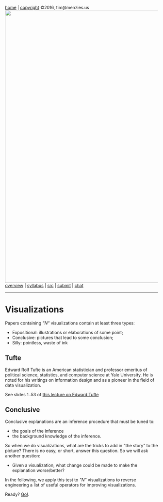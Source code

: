 [home](http://tiny.cc/fss2016) | [copyright](https://github.com/txt/fss16/blob/master/LICENSE.md) &copy;2016, tim&commat;menzies.us<br>
[<img width=900 src="https://raw.githubusercontent.com/txt/fss16/master/img/fss16.png">](http://tiny.cc/fss2016)   <br>
[overview](https://github.com/txt/fss16/blob/master/doc/overview.md) |
[syllabus](https://github.com/txt/fss16/blob/master/doc/syllabus.md) |
[src](https://github.com/txt/fss16/blob/master/src) |
[submit](http://tiny.cc/fss2016give) |
[chat](https://fss16.slack.com/) 

_______

# Visualizations

Papers containing _"N"_ visualizations contain at least three types:

- Expositional: illustrations or elaborations of some point;
- Conclusive: pictures that lead to some conclusion;
- Silly:  pointless, waste of ink


## Tufte

Edward Rolf Tufte is an American statistician and professor emeritus of political science, statistics, and computer science at Yale University. He is noted for his writings on information design and as a pioneer in the field of data visualization. 

<object data="../img/tufte.pdf" type="application/pdf" width="800" >
  <p>See slides 1..53 of <a href="../img/tufte.pdf">this lecture on Edward 
  Tufte</a></p>
  </object>

## Conclusive

Conclusive
explanations are an inference procedure that must be tuned to:

- the goals of the inference
- the background knowledge of the inference.

So when we do visualizations, what are the tricks to add in
"the story" to the picture? There is no easy, or short, answer
this question. So we will ask another question:

- Given a visualization, what change could be made to make
  the explanation worse/better?

In the following, we apply this test to _"N"_ visualizations
to reverse engineering a list of useful operators for improving
visualizations.

Ready? [Go!](../img/vis).
